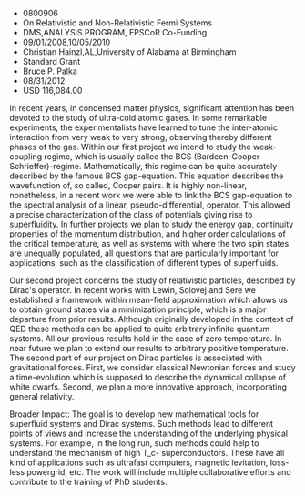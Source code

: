 
* 0800906
* On Relativistic and Non-Relativistic Fermi Systems
* DMS,ANALYSIS PROGRAM, EPSCoR Co-Funding
* 09/01/2008,10/05/2010
* Christian Hainzl,AL,University of Alabama at Birmingham
* Standard Grant
* Bruce P. Palka
* 08/31/2012
* USD 116,084.00

In recent years, in condensed matter physics, significant attention has been
devoted to the study of ultra-cold atomic gases. In some remarkable experiments,
the experimentalists have learned to tune the inter-atomic interaction from very
weak to very strong, observing thereby different phases of the gas. Within our
first project we intend to study the weak-coupling regime, which is usually
called the BCS (Bardeen-Cooper-Schrieffer)-regime. Mathematically, this regime
can be quite accurately described by the famous BCS gap-equation. This equation
describes the wavefunction of, so called, Cooper pairs. It is highly non-linear,
nonetheless, in a recent work we were able to link the BCS gap-equation to the
spectral analysis of a linear, pseudo-differential, operator. This allowed a
precise characterization of the class of potentials giving rise to
superfluidity. In further projects we plan to study the energy gap, continuity
properties of the momentum distribution, and higher order calculations of the
critical temperature, as well as systems with where the two spin states are
unequally populated, all questions that are particularly important for
applications, such as the classification of different types of superfluids.

Our second project concerns the study of relativistic particles, described by
Dirac's operator. In recent works with Lewin, Solovej and Sere we established a
framework within mean-field approximation which allows us to obtain ground
states via a minimization principle, which is a major departure from prior
results. Although originally developed in the context of QED these methods can
be applied to quite arbitrary infinite quantum systems. All our previous results
hold in the case of zero temperature. In near future we plan to extend our
results to arbitrary positive temperature. The second part of our project on
Dirac particles is associated with gravitational forces. First, we consider
classical Newtonian forces and study a time-evolution which is supposed to
describe the dynamical collapse of white dwarfs. Second, we plan a more
innovative approach, incorporating general relativity.

Broader Impact: The goal is to develop new mathematical tools for superfluid
systems and Dirac systems. Such methods lead to different points of views and
increase the understanding of the underlying physical systems. For example, in
the long run, such methods could help to understand the mechanism of high T_c-
superconductors. These have all kind of applications such as ultrafast
computers, magnetic levitation, loss-less powergrid, etc. The work will include
multiple collaborative efforts and contribute to the training of PhD students.
